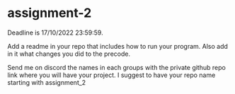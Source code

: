 # assignment-2
Deadline is 17/10/2022 23:59:59.

Add a readme in your repo that includes how to run your program. 
Also add in it what changes you did to the precode.

Send me on discord the names in each groups with the private github repo link where you will have your project.
I suggest to have your repo name starting with assignment_2
